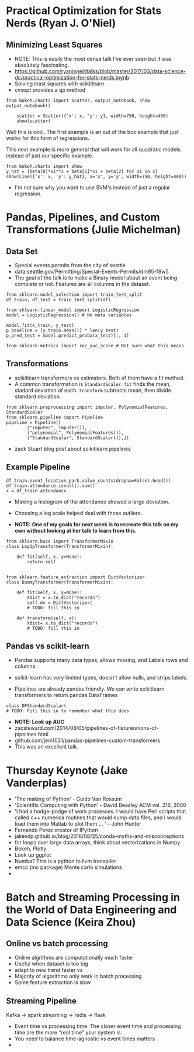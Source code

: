 # Practical Optimization for Stats Nerds (Ryan J. O'Niel)

## Minimizing Least Squares
* NOTE: This is easily the most dense talk I've ever seen but it was absolutely
fascinating.
* https://github.com/ryanjoneil/talks/blob/master/2017/03/data-science-dc/practical-optimization-for-stats-nerds.ipynb
* Solving least squares with scikitlearn
* cvxopt provides a qp method


```
from bokeh.charts import Scatter, output_notebook, show
output_notebook()

    scatter = Scatter({'x': x, 'y': y}, width=750, height=400)
    show(scatter)
```

Well this is cool. The first example is an out of the box example that just
works for this form of regressions.

This next example is more general that will work for all quadratic models
instead of just our specific example.
```
from bokeh.charts import show
y_hat = [beta[0]*xi**2 + beta[1]*xi + beta[2] for xi in x]
show(Line({'x': x, 'y': y_hat}, x='x', y='y', width=750, height=400))
```

* I'm not sure why you want to use SVM's instead of just a regular regression.

# Pandas, Pipelines, and Custom Transformations (Julie Michelman)
## Data Set
* Special events permits  from the city of seattle
* data.seattle.gov/Permitting/Special-Events-Permits/dm95-f8w5
* The goal of the talk is to make a Binary model about an event being complete
or not. Features are all columns in the dataset.
```
from sklearn.model_selection import train_test_split
df_train, df_test = train_test_split(df)
```

```
from sklearn.linear_model import LogisticRegression
model = LogisticRegression() # No meta variables

model.fit(x_train, y_test)
p_baseline = [y_train.mean()] * len(y_test)
p_pred_test = model.predict_proba(x_test)[:, 1]
```

```
from sklearn.metrics import roc_auc_score # Not sure what this means
```

## Transformations
* scikitlearn transformers vs estimators. Both of them have a fit method.
* A common transformation is `StandardScaler`. `fit` finds the mean, stadard
deviation of each. `transform` subtracts mean, then divide standard deviation.

```
from sklearn.preprocessing import imputer, PolynomialFeatures, StandardScaler
from sklearn.pipeline import Pipeline
pipeline = Pipeline([
        ("imputer", Imputer()),
        ("polynomial", PolynomialFeatures()),
        ("StandardScalar", StandardScalar()),])
```

* zack Stuart blog post about scikitlearn pipelines

## Example Pipeline
```
df_train.event_location_park.value_counts(dropna=False).head())
df_train.attendance.isnull().sum()
x = df_train.attendance
```

* Making a histogram of the attendance showed a large deviation.
* Choosing a log scale helped deal with those outliers.

* **NOTE: One of my goals for next week is to recreate this talk on my own
without looking at her talk to learn from this.**

```
from sklearn.base import TransformerMixin
class Log1pTransformer(TransformerMixin):

    def fit(self, x, y=None):
        return self


from sklearn.feature_extraction import DictVectorizer
class DummyTransformer(TransformerMixin):

    def fit(self, x, y=None):
        XDict = x.to_dict("records")
        self.dv = DictVectorizer(
        # TODO: fill this in

    def transform(self, x):
        Xdict= x.to_dict("records")
        # TODO: fill this in
```

## Pandas vs scikit-learn
* Pandas supports many data types, allows missing, and Labels rows and columns
* scikit-learn has very limited types, doesn't allow nulls, and strips labels.

* Pipelines are already pandas friendly. We can write scikitlearn transformers
to return pandas DataFrames

```
class DFStandardScalar(
# TODO: Fill this in to remember what this does
```

* **NOTE: Look up AUC**
* zacsteward.com/2014/08/05/pipelines-of-flatureunions-of-pipelines.html
* github.com/jem1031/pandas-pipelines-custom-transformers
* This was an excellent talk.

# Thursday Keynote (Jake Vanderplas)
* 'The making of Python' - Guido Van Rossum
* 'Scientific Computing with Python' - David Beazley ACM vol. 216, 2000
* 'I had a hodge-podge of work processes. I would have Perl scripts that called
c++ numerica routines that would dump data files, and I would load them into
Matlab to plot them ... ' - John Hunter
* Fernando Perez creator of IPython
* jakevdp.github.io/blog/2016/08/25/conda-myths-and-misconceptions
* for loops over large data arrays, think about vectorizations in Numpy
* Bokeh, Plotly
* Look up ggplot
* Numba? This is a python to llvm transpiler
* emcc (mc package) Monte carlo simulations
* 

# Batch and Streaming Processing in the World of Data Engineering and Data Science (Keira Zhou)
## Online vs batch processing
* Online algrithms are computationally much faster
* Useful when dataset is too big
* adapt to new trend faster
vs
* Majority of algorithms only work in batch processing
* Some feature extraction is slow

## Streaming Pipeline
Kafka -> spark streaming -> redis -> flask
* Event time vs processing time. The closer event time and processing time are
the more "real time" your system is.
* You need to balance time-agnostic vs event times matters
* 

